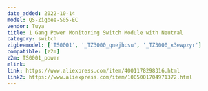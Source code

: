 ```yaml
---
date_added: 2022-10-14
model: QS-Zigbee-S05-EC
vendor: Tuya
title: 1 Gang Power Monitoring Switch Module with Neutral
category: switch
zigbeemodel: ['TS0001', '_TZ3000_qnejhcsu', '_TZ3000_x3ewpzyr']
compatible: [z2m]
z2m: TS0001_power
mlink: 
link: https://www.aliexpress.com/item/4001178298316.html
link2: https://www.aliexpress.com/item/1005001704971372.html
---
```

